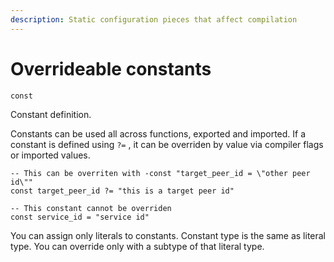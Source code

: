 ```yaml
---
description: Static configuration pieces that affect compilation
---
```


# Overrideable constants



`const`

Constant definition.

Constants can be used all across functions, exported and imported. If a constant is defined using `?=` , it can be overriden by value via compiler flags or imported values.

```text
-- This can be overriten with -const "target_peer_id = \"other peer id\""
const target_peer_id ?= "this is a target peer id"

-- This constant cannot be overriden
const service_id = "service id"
```

You can assign only literals to constants. Constant type is the same as literal type. You can override only with a subtype of that literal type.

